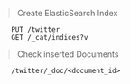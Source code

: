 > Create ElasticSearch Index
    
        PUT /twitter
        GET /_cat/indices?v
        
> Check inserted Documents

        /twitter/_doc/<document_id>